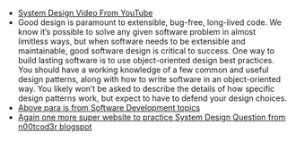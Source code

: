 - [System Design Video From YouTube](https://www.youtube.com/watch?v=yPF94QiI2qk)
- Good design is paramount to extensible, bug-free, long-lived code. We know it’s possible to solve any given software problem in almost limitless ways, but when software needs to be extensible and maintainable, good software design is critical to success. One way to build lasting software is to use object-oriented design best practices. You should have a working knowledge of a few common and useful design patterns, along with how to write software in an object-oriented way. You likely won’t be asked to describe the details of how specific design patterns work, but expect to have to defend your design choices.
- [Above para is from Software Development topics](https://www.amazon.jobs/en-gb/landing_pages/software-development-topics)
- [Again one more super website to practice System Design Question from n00tcod3r blogspot](http://n00tc0d3r.blogspot.com/)

